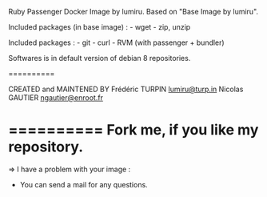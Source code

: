 Ruby Passenger Docker Image by lumiru.
	Based on "Base Image by lumiru".

Included packages (in base image) : - wget
									- zip, unzip

Included packages : - git
					- curl
					- RVM (with passenger + bundler)

Softwares is in default version of debian 8 repositories.

==========

CREATED and MAINTENED BY
Frédéric TURPIN <lumiru@turp.in>
Nicolas GAUTIER <ngautier@enroot.fr>

==========
	Fork me, if you like my repository.
==========

=> I have a problem with your image :
- You can send a mail for any questions.